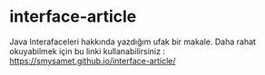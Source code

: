 # interface-article
Java Interafaceleri hakkında yazdığım ufak bir makale.
Daha rahat okuyabilmek için bu linki kullanabilirsiniz : https://smysamet.github.io/interface-article/
